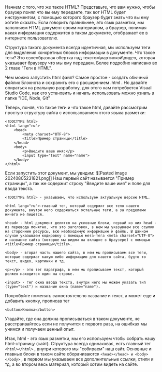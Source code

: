 Начнем с того, что же такое HTML? Представьте, что вам нужно, чтобы браузер понял что вы ему передаете, так вот HTML будет инструментом, с помощью которого браузер будет знать что вы ему хотите сказать.
Если говорить правильнее, это язык разметки, мы заполняем HTML документ своим материалом, а браузер, понимая какая информация содержится в таком документе, отображает ее в интернете пользователю.

Структура такого документа всегда идентичная, мы используем теги для выделения конкретных блоков информации в документе. Что такое теги? Это своеобразная обертка над текстом\картинкой\видео, которая указывает браузеру что мы ему передаем. Более подробно написано во 2 главе "Теги в HTML".

Чем можно запустить html файл? Самое простое - создать обычный файлик Блокнота и сохранить его с расширением .html . Но давайте опираться на реальную разработку, для этого нам потребуется Visual Studio Code, как его установить и начать использовать можно узнать в папке "IDE, Node, Git"

Теперь, поняв, что такое теги и что такое html, давайте рассмотрим простую структуру сайта с использованием этого языка разметки:
```
<!DOCTYPE html> 
<html lang="ru"> 
	<head> 
		<meta charset="UTF-8"> 
		<title>Пример страницы</title> 
	</head> 
	<body> 
		<p>Введите ваше имя:</p> 
		<input type="text" name="name"> 
	</body> 
</html>
```

Если запустить этот документ, мы увидим:
![[Pasted image 20240805231821.png]]
Наш первый сайт называется "Пример страницы", а так же содержит строку "Введите ваше имя" и поле для ввода текста.

```
<!DOCTYPE html> - указываем, что используем актуальную версию HTML.

<html lang="ru">-главный тег, который содержит все тело нашего документа, внутри него содержаться остальные теги, а за пределами ничего не пишется.

<head> - html документ делится на условные блоки, первый из них head - из перевода понятно, что это заголовок, в нем мы указываем все ссылки на сторонние ресурсы, всю необходимую информацию и файлы. В данном случае указываем кодировку с помощью мета-тега <meta charset="UTF-8"> и название сайта (которое мы видим на вкладке в браузере) с помощью <title>Пример страницы</title>.

<body> - вторая часть нашего сайта, в нем мы прописываем все теги, которые содержат какую либо информацию для нашего сайта, будто то текст, видео, картинки и тд. 

<p></p> - это тег параграфа, в нем мы прописываем текст, который должен находится один на строке.

<input> - тег окна ввода текста, внутри него мы можем указать тип (type="text") и название окна (name="name").
```

Попробуйте поменять самостоятельно название и текст, а может еще и добавить кнопку, прописав тег 
```
<button>Кнопка</button>
```
Угадайте, где она должна прописываться в таком документе, не расстраивайтесь если не получится с первого раза, на ошибках мы учимся и получаем ценный опыт.

Итак, html - это язык разметки, мы его используем чтобы собрать нашу html-страницу (сайт). Структура всегда одинаковая, есть главный тег `<html></html>` , внутри которого мы "собираем" наш сайт. Основные и главные блоки в таком сайте оборачиваются `<head></head> и <body></body>` , в первом мы указываем все дополнительные ссылки, стили и тд, а во втором весь материал, который хотим видеть на сайте.

